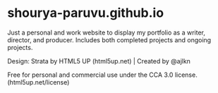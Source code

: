 # shourya-paruvu.github.io

Just a personal and work website to display my portfolio as a writer, director, and producer. Includes both completed projects and ongoing projects.

Design:
Strata by HTML5 UP (html5up.net) | Created by @ajlkn
	
Free for personal and commercial use under the CCA 3.0 license.
(html5up.net/license)